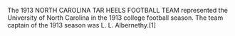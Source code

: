 The 1913 NORTH CAROLINA TAR HEELS FOOTBALL TEAM represented the University of North Carolina in the 1913 college football season. The team captain of the 1913 season was L. L. Albernethy.[1]
